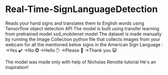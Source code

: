 # Real-Time-SignLanguageDetection

Reads your hand signs and translates them to English words using Tensorflow object detection API
The model is built using transfer learning from pretrained model ssd_mobilenet model
The dataset is made manually by running the Image Collection python file that collects images from your webcam for all the mentioned below signs in the American Sign Language :
->Yes ✔️
->No ❎
->Hello ✋
->Please 🥺
->Thank you 😺

The model was made only with help of Nicholas Renotte tutorial He's an inspiration!
